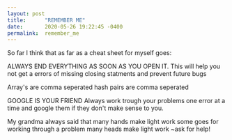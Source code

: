 ```yaml
---
layout: post
title:      "REMEMBER ME"
date:       2020-05-26 19:22:45 -0400
permalink:  remember_me
---
```



So far I think that as far as a cheat sheet for myself goes:

ALWAYS END EVERYTHING AS SOON AS YOU OPEN IT.
This will help you not get a errors of missing closing statments and prevent future bugs

Array's are comma seperated hash pairs are comma seperated

GOOGLE IS YOUR FRIEND
Always work trough your problems one error at a time and google them if they don't make sense to you.

My grandma always said that many hands make light work some goes for working through a problem many heads make light work ~ask for help!


